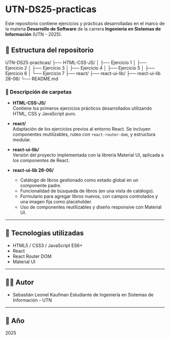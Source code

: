 # UTN-DS25-practicas

Este repositorio contiene ejercicios y prácticas desarrolladas en el marco de la materia **Desarrollo de Software** de la carrera **Ingeniería en Sistemas de Información** (UTN - 2025).

## 📁 Estructura del repositorio

UTN-DS25-practicas/
├── HTML-CSS-JS/
│ ├── Ejercicio 1
│ ├── Ejercicio 2
│ ├── Ejercicio 3
│ ├── Ejercicio 4
│ ├── Ejercicio 5
│ ├── Ejercicio 6
│ └── Ejercicio 7
├── react/
├── react-ui-lib/
├── react-ui-lib 28-06/
└── README.md

### 🧩 Descripción de carpetas

- **HTML-CSS-JS/**  
  Contiene los primeros ejercicios prácticos desarrollados utilizando HTML, CSS y JavaScript puro.

- **react/**  
  Adaptación de los ejercicios previos al entorno React. Se incluyen componentes reutilizables, ruteo con `react-router-dom`, y estructura modular.

- **react-ui-lib/**  
  Versión del proyecto implementada con la librería Material UI, aplicada a los componentes de React.

- **react-ui-lib 28-06/**  
  - Catálogo de libros gestionado como estado global en un componente padre.
  - Funcionalidad de búsqueda de libros (en una vista de catálogo).
  - Formulario para agregar libros nuevos, con campos controlados y una imagen fija como placeholder.
  - Uso de componentes reutilizables y diseño responsive con Material UI.

---

## 🚀 Tecnologías utilizadas

- HTML5 / CSS3 / JavaScript ES6+
- React
- React Router DOM
- Material UI

---

## 👨‍💻 Autor

- Sebastián Leonel Kaufman
  Estudiante de Ingeniería en Sistemas de Información - UTN

---

## 📅 Año

2025